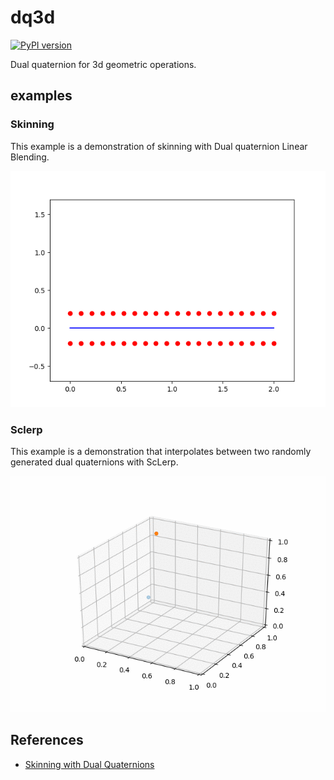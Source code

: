 # dq3d
[![PyPI version](https://badge.fury.io/py/dq3d.svg)](https://badge.fury.io/py/dq3d)

Dual quaternion for 3d geometric operations.

## examples

### Skinning
This example is a demonstration of skinning with Dual quaternion Linear Blending.

![skinning](images/skinning.gif)

### Sclerp
This example is a demonstration that interpolates between two randomly generated dual quaternions with ScLerp.

![sclerp](images/sclerp.gif)

## References
* [Skinning with Dual Quaternions](https://www.cs.utah.edu/~ladislav/dq/index.html)